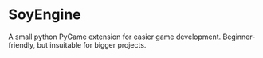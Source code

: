 # SoyEngine
A small python PyGame extension for easier game development. Beginner-friendly, but insuitable for bigger projects.
